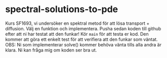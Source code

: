 # spectral-solutions-to-pde
 Kurs SF1693, vi undersöker en spektral metod för att lösa transport + diffusion.
 Välj en funktion och implementera. Pusha sedan koden till github efter att ni har testat att den funkar!
 Kör ``main`` för att testa er kod. Den kommer att göra ett enkelt test för att verifiera att den funkar som väntat.
 OBS: Ni som implementerar solve() kommer behöva vänta tills alla andra är klara. Ni kan fråga mig om koden ser bra ut.
 
